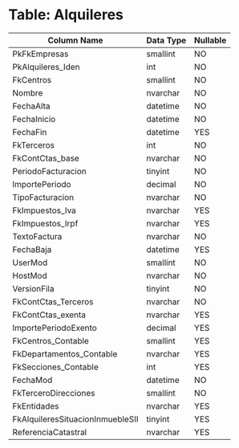 # Table: Alquileres

| Column Name | Data Type | Nullable |
|-------------|-----------|----------|
| PkFkEmpresas | smallint | NO |
| PkAlquileres_Iden | int | NO |
| FkCentros | smallint | NO |
| Nombre | nvarchar | NO |
| FechaAlta | datetime | NO |
| FechaInicio | datetime | NO |
| FechaFin | datetime | YES |
| FkTerceros | int | NO |
| FkContCtas_base | nvarchar | NO |
| PeriodoFacturacion | tinyint | NO |
| ImportePeriodo | decimal | NO |
| TipoFacturacion | nvarchar | NO |
| FkImpuestos_Iva | nvarchar | YES |
| FkImpuestos_Irpf | nvarchar | YES |
| TextoFactura | nvarchar | NO |
| FechaBaja | datetime | YES |
| UserMod | smallint | NO |
| HostMod | nvarchar | NO |
| VersionFila | tinyint | NO |
| FkContCtas_Terceros | nvarchar | NO |
| FkContCtas_exenta | nvarchar | YES |
| ImportePeriodoExento | decimal | YES |
| FkCentros_Contable | smallint | YES |
| FkDepartamentos_Contable | nvarchar | YES |
| FkSecciones_Contable | int | YES |
| FechaMod | datetime | NO |
| FkTerceroDirecciones | smallint | NO |
| FkEntidades | nvarchar | YES |
| FkAlquileresSituacionInmuebleSII | tinyint | YES |
| ReferenciaCatastral | nvarchar | YES |
